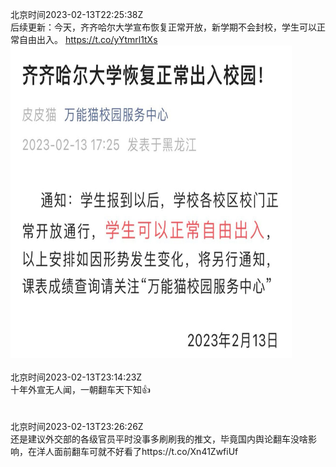 北京时间2023-02-13T22:25:38Z<br>后续更新：今天，齐齐哈尔大学宣布恢复正常开放，新学期不会封校，学生可以正常自由出入。 https://t.co/yYtmrl1tXs<br><img src='/temp/image/2023/x-Month-2/1625139137018753027_0.jpg' width='450' height='500'><br><br>北京时间2023-02-13T23:14:23Z<br>十年外宣无人闻，一朝翻车天下知👍<br><br><br>北京时间2023-02-13T23:26:26Z<br>还是建议外交部的各级官员平时没事多刷刷我的推文，毕竟国内舆论翻车没啥影响，在洋人面前翻车可就不好看了https://t.co/Xn41ZwfiUf<br><br><br>